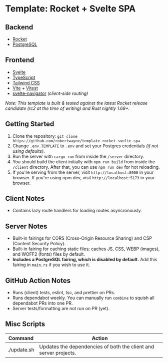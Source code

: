 # Template: Rocket + Svelte SPA

## Backend

- [Rocket](https://rocket.rs)
- [PostgreSQL](https://www.postgresql.org)

## Frontend

- [Svelte](https://svelte.dev)
- [TypeScript](https://www.typescriptlang.org)
- [Tailwind CSS](https://tailwindcss.com)
- [Vite](https://vitejs.dev/) + [Vitest](https://vitest.dev/)
- [svelte-navigator](https://github.com/mefechoel/svelte-navigator) *(client-side routing)*

*Note: This template is built & tested against the latest Rocket release candidate (rc2 at the time of writing) and Rust nightly 1.69+.*


## Getting Started

1. Clone the repository: `git clone https://github.com/robertwayne/template-rocket-svelte-spa`
2. Change `.env.TEMPLATE` to `.env` and set your Postgres credentials *(if not using defaults)*.
3. Run the server with `cargo run` from inside the `/server` directory.
4. You should build the client initially with `npm run build` from inside the `/client` directory. After that, you can use `npm run dev` for hot reloading.
5. If you're serving from the server, visit `http://localhost:8000` in your browser. If you're using npm dev, visit `http://localhost:5173` in your browser.

## Client Notes

- Contains lazy route handlers for loading routes asyncronously.

## Server Notes

- Built-in fairings for CORS (Cross-Origin Resource Sharing) and CSP (Content Security Policy).
- Built-in fairing for caching static files; caches JS, CSS, WEBP (images), and WOFF2 (fonts) files by default.
- **Includes a PostgreSQL fairing, which is disabled by default.** Add this fairing in `main.rs` if you wish to use it.

## GitHub Action Notes

- Runs (client) tests, eslint, tsc, and prettier on PRs.
- Runs dependabot weekly. You can manually run `combine` to squish all dependabot PRs into one PR.
- Server tests/formatting are not run on PR (yet).

## Misc Scripts

| Command | Action |
|---------|--------|
| ./update.sh | Updates the dependencies of both the client and server projects. |
